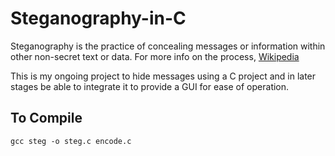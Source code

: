 # Steganography-in-C

Steganography is the practice of concealing messages or information within other non-secret text or data. 
For more info on the process,
[Wikipedia](https://en.wikipedia.org/wiki/Steganography)

This is my ongoing project to hide messages using a C project and in later stages be able to integrate it to provide a GUI for ease of operation.

## To Compile

```gcc steg -o steg.c encode.c```
